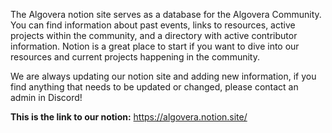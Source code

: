 The Algovera notion site serves as a database for the Algovera Community. You can find information about past events, links to resources, active projects within the community, and a directory with active contributor information. Notion is a great place to start if you want to dive into our resources and current projects happening in the community.

We are always updating our notion site and adding new information, if you find anything that needs to be updated or changed, please contact an admin in Discord!
 
**This is the link to our notion:**
https://algovera.notion.site/
